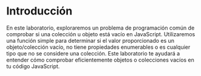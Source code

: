 # Introducción

En este laboratorio, exploraremos un problema de programación común de comprobar si una colección u objeto está vacío en JavaScript. Utilizaremos una función simple para determinar si el valor proporcionado es un objeto/colección vacío, no tiene propiedades enumerables o es cualquier tipo que no se considere una colección. Este laboratorio te ayudará a entender cómo comprobar eficientemente objetos o colecciones vacíos en tu código JavaScript.
